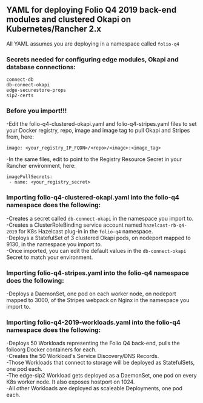 ## YAML for deploying Folio Q4 2019 back-end modules and clustered Okapi on Kubernetes/Rancher 2.x

All YAML assumes you are deploying in a namespace called `folio-q4`

### Secrets needed for configuring edge modules, Okapi and database connections:

`connect-db`<br/>
`db-connect-okapi`<br/>
`edge-securestore-props`<br/>
`sip2-certs`

### Before you import!!!

-Edit the folio-q4-clustered-okapi.yaml and folio-q4-stripes.yaml files to set your Docker registry, repo, image and image tag to pull Okapi and Stripes from, here:<br/>

`image: <your_registry_IP_FQDN>/<repo>/<image>:<image_tag>`<br/>

-In the same files, edit to point to the Registry Resource Secret in your Rancher environment, here:<br/>
```
imagePullSecrets:
 - name: <your_registry_secret>
```
### Importing folio-q4-clustered-okapi.yaml into the folio-q4 namespace does the following:

-Creates a secret called `db-connect-okapi` in the namespace you import to.<br/>
-Creates a ClusterRoleBinding service account named `hazelcast-rb-q4-2019` for K8s Hazelcast plug-in in the `folio-q4` namespace.<br/>
-Deploys a StatefulSet of 3 clustered Okapi pods, on nodeport mapped to 9130, in the namespace you import to.<br/>
-Once imported, you can edit the default values in the `db-connect-okapi` Secret to match your environment.

### Importing folio-q4-stripes.yaml into the folio-q4 namespace does the following:

-Deploys a DaemonSet, one pod on each worker node, on nodeport mapped to 3000, of the Stripes webpack on Nginx in the namespace you import to.<br/>

### Importing folio-q4-2019-workloads.yaml into the folio-q4 namespace does the following:

-Deploys 50 Workloads representing the Folio Q4 back-end, pulls the folioorg Docker containers for each.<br/>
-Creates the 50 Workload's Service Discovery/DNS Records.<br/>
-Those Workloads that connect to storage will be deployed as StatefulSets, one pod each.<br/>
-The edge-sip2 Workload gets deployed as a DaemonSet, one pod on every K8s worker node. It also exposes hostport on 1024.<br/>
-All other Workloads are deployed as scaleable Deployments, one pod each.

